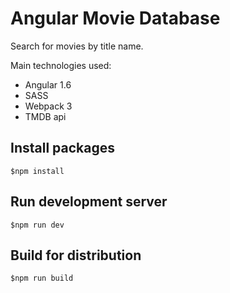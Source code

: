 # Angular Movie Database

Search for movies by title name.

Main technologies used:

* Angular 1.6
* SASS
* Webpack 3
* TMDB api

## Install packages

```
$npm install
```

## Run development server

```
$npm run dev
```

## Build for distribution

```
$npm run build
```
